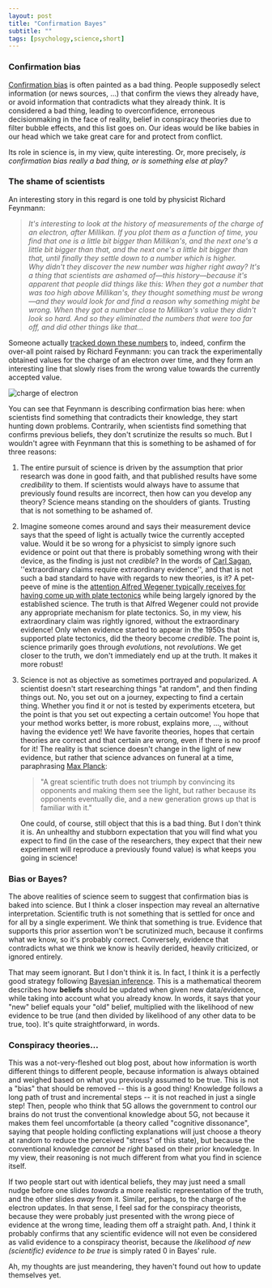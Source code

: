 ```yaml
---
layout: post
title: "Confirmation Bayes"
subtitle: ""
tags: [psychology,science,short]
---
```


### Confirmation bias
[Confirmation bias](https://en.wikipedia.org/wiki/Confirmation_bias) is often painted as a bad thing. People supposedly select information (or news sources, ...) that confirm the views they already have, or avoid information that contradicts what they already think. It is considered a bad thing, leading to overconfidence, erroneous decisionmaking in the face of reality, belief in conspiracy theories due to filter bubble effects, and this list goes on. Our ideas would be like babies in our head which we take great care for and protect from conflict.

Its role in science is, in my view, quite interesting. Or, more precisely, *is confirmation bias really a bad thing, or is something else at play?*

### The shame of scientists
An interesting story in this regard is one told by physicist Richard Feynmann:   
> *It's interesting to look at the history of measurements of the charge of an electron, after Millikan. If you plot them as a function of time, you find that one is a little bit bigger than Millikan's, and the next one's a little bit bigger than that, and the next one's a little bit bigger than that, until finally they settle down to a number which is higher.  
Why didn't they discover the new number was higher right away? It's a thing that scientists are ashamed of—this history—because it's apparent that people did things like this: When they got a number that was too high above Millikan's, they thought something must be wrong—and they would look for and find a reason why something might be wrong. When they got a number close to Millikan's value they didn't look so hard. And so they eliminated the numbers that were too far off, and did other things like that...*

Someone actually [tracked down these numbers](https://hsm.stackexchange.com/questions/264/timeline-of-measurements-of-the-electrons-charge) to, indeed, confirm the over-all point raised by Richard Feynmann: you can track the experimentally obtained values for the charge of an electron over time, and they form an interesting line that slowly rises from the wrong value towards the currently accepted value.

![charge of electron](https://i.stack.imgur.com/WtmUj.png)

You can see that Feynmann is describing confirmation bias here: when scientists find something that contradicts their knowledge, they start hunting down problems. Contrarily, when scientists find something that confirms previous beliefs, they don't scrutinize the results so much. But I wouldn't agree with Feynmann that this is something to be ashamed of for three reasons:

1. The entire pursuit of science is driven by the assumption that prior research was done in good faith, and that published results have some *credibility* to them. If scientists would always have to assume that previously found results are incorrect, then how can you develop any theory? Science means standing on the shoulders of giants. Trusting that is not something to be ashamed of.
2. Imagine someone comes around and says their measurement device says that the speed of light is actually twice the currently accepted value. Would it be so wrong for a physicist to simply ignore such evidence or point out that there is probably something wrong with their device, as the finding is just not *credible*? In the words of [Carl Sagan](https://en.wikipedia.org/wiki/Sagan_standard), ''extraordinary claims require extraordinary evidence'', and that is not such a bad standard to have with regards to new theories, is it? A pet-peeve of mine is the [attention Alfred Wegener typically receives for having come up with plate tectonics](https://www.discovermagazine.com/planet-earth/continental-drift-a-revolutionary-theory-that-was-once-considered) while being largely ignored by the established science. The truth is that Alfred Wegener could not provide any appropriate mechanism for plate tectonics. So, in my view, his extraordinary claim was rightly ignored, without the extraordinary evidence! Only when evidence started to appear in the 1950s that supported plate tectonics, did the theory become *credible*. The point is, science primarily goes through *evolutions*, not *revolutions*. We get closer to the truth, we don't immediately end up at the truth. It makes it more robust!
3. Science is not as objective as sometimes portrayed and popularized. A scientist doesn't start researching things "at random", and then finding things out. No, you set out on a journey, expecting to find a certain thing. Whether you find it or not is tested by experiments etcetera, but the point is that you set out expecting a certain outcome! You hope that your method works better, is more robust, explains more, ..., without having the evidence yet! We have favorite theories, hopes that certain theories are correct and that certain are wrong, even if there is no proof for it! The reality is that science doesn't change in the light of new evidence, but rather that science advances on funeral at a time, paraphrasing [Max Planck](https://www.sciencedaily.com/releases/2019/08/190829150642.htm): 
    
    > "A great scientific truth does not triumph by convincing its opponents and making them see the light, but rather because its opponents eventually die, and a new generation grows up that is familiar with it."  

   One could, of course, still object that this is a bad thing. But I don't think it is. An unhealthy and stubborn expectation that you will find what you expect to find (in the case of the researchers, they expect that their new experiment will reproduce a previously found value) is what keeps you going in science!
   
### Bias or Bayes?
The above realities of science seem to suggest that confirmation bias is baked into science. But I think a closer inspection may reveal an alternative interpretation. Scientific truth is not something that is settled for once and for all by a single experiment. We think that something is true. Evidence that supports this prior assertion won't be scrutinized much, because it confirms what we know, so it's probably correct.  Conversely, evidence that contradicts what we think we know is heavily derided, heavily criticized, or ignored entirely. 

That may seem ignorant. But I don't think it is. In fact, I think it is a perfectly good strategy following [Bayesian inference](https://en.wikipedia.org/wiki/Bayesian_inference). This is a mathematical theorem describes how **beliefs** should be updated when given new data/evidence, while taking into account what you already know. In words, it says that your "new" belief equals your "old" belief, multiplied with the likelihood of new evidence to be true (and then divided by likelihood of any other data to be true, too). It's quite straightforward, in words.

### Conspiracy theories...
This was a not-very-fleshed out blog post, about how information is worth different things to different people, because information is always obtained and weighed based on what you previously assumed to be true. This is not a "bias" that should be removed -- this is a good thing! Knowledge follows a long path of trust and incremental steps -- it is not reached in just a single step! Then, people who think that 5G allows the government to control our brains do not trust the conventional knowledge about 5G, not because it makes them feel uncomfortable (a theory called "cognitive dissonance", saying that people holding conflicting explanations will just choose a theory at random to reduce the perceived "stress" of this state), but because the conventional knowledge *cannot be right* based on their prior knowledge. In my view, their reasoning is not much different from what you find in science itself.

If two people start out with identical beliefs, they may just need a small nudge before one slides *towards* a more realistic representation of the truth, and the other slides *away* from it. Similar, perhaps, to the charge of the electron updates. In that sense, I feel sad for the conspiracy theorists, because they were probably just presented with the wrong piece of evidence at the wrong time, leading them off a straight path.
And, I think it probably confirms that any scientific evidence will not even be considered as valid evidence to a conspiracy theorist, because the *likelihood of new (scientific) evidence to be true* is simply rated 0 in Bayes' rule.

Ah, my thoughts are just meandering, they haven't found out how to update themselves yet.
